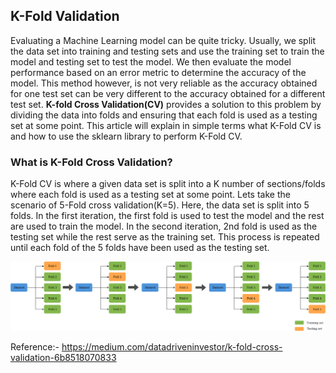 ## K-Fold Validation

Evaluating a Machine Learning model can be quite tricky. Usually, we split the data set into training and testing sets and use the training set to train the model and testing set to test the model. We then evaluate the model performance based on an error metric to determine the accuracy of the model. This method however, is not very reliable as the accuracy obtained for one test set can be very different to the accuracy obtained for a different test set. **K-fold Cross Validation(CV)** provides a solution to this problem by dividing the data into folds and ensuring that each fold is used as a testing set at some point. This article will explain in simple terms what K-Fold CV is and how to use the sklearn library to perform K-Fold CV.

### What is K-Fold Cross Validation?

K-Fold CV is where a given data set is split into a K number of sections/folds where each fold is used as a testing set at some point. Lets take the scenario of 5-Fold cross validation(K=5). Here, the data set is split into 5 folds. In the first iteration, the first fold is used to test the model and the rest are used to train the model. In the second iteration, 2nd fold is used as the testing set while the rest serve as the training set. This process is repeated until each fold of the 5 folds have been used as the testing set.

![5-Fold Cross Validation](images/fig_46.png)

Reference:- https://medium.com/datadriveninvestor/k-fold-cross-validation-6b8518070833